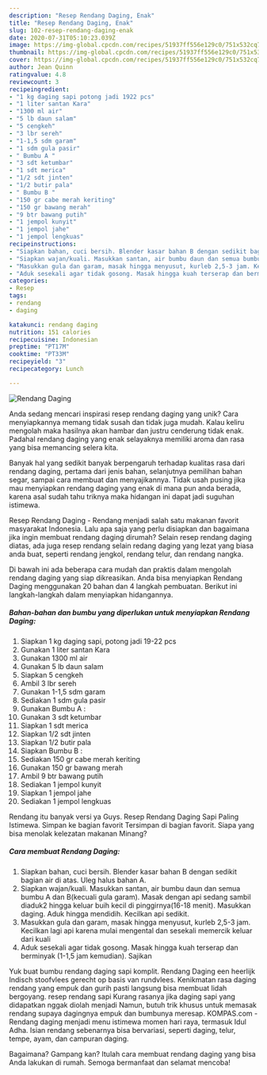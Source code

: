 ```yaml
---
description: "Resep Rendang Daging, Enak"
title: "Resep Rendang Daging, Enak"
slug: 102-resep-rendang-daging-enak
date: 2020-07-31T05:10:23.039Z
image: https://img-global.cpcdn.com/recipes/51937ff556e129c0/751x532cq70/rendang-daging-foto-resep-utama.jpg
thumbnail: https://img-global.cpcdn.com/recipes/51937ff556e129c0/751x532cq70/rendang-daging-foto-resep-utama.jpg
cover: https://img-global.cpcdn.com/recipes/51937ff556e129c0/751x532cq70/rendang-daging-foto-resep-utama.jpg
author: Jean Quinn
ratingvalue: 4.8
reviewcount: 3
recipeingredient:
- "1 kg daging sapi potong jadi 1922 pcs"
- "1 liter santan Kara"
- "1300 ml air"
- "5 lb daun salam"
- "5 cengkeh"
- "3 lbr sereh"
- "1-1,5 sdm garam"
- "1 sdm gula pasir"
- " Bumbu A "
- "3 sdt ketumbar"
- "1 sdt merica"
- "1/2 sdt jinten"
- "1/2 butir pala"
- " Bumbu B "
- "150 gr cabe merah keriting"
- "150 gr bawang merah"
- "9 btr bawang putih"
- "1 jempol kunyit"
- "1 jempol jahe"
- "1 jempol lengkuas"
recipeinstructions:
- "Siapkan bahan, cuci bersih. Blender kasar bahan B dengan sedikit bagian air di atas. Uleg halus bahan A."
- "Siapkan wajan/kuali. Masukkan santan, air bumbu daun dan semua bumbu A dan B(kecuali gula garam). Masak dengan api sedang sambil diaduk2 hingga keluar buih kecil di pinggirnya(16-18 menit). Masukkan daging. Aduk hingga mendidih. Kecilkan api sedikit."
- "Masukkan gula dan garam, masak hingga menyusut, kurleb 2,5-3 jam. Kecilkan lagi api karena mulai mengental dan sesekali memercik keluar dari kuali"
- "Aduk sesekali agar tidak gosong. Masak hingga kuah terserap dan berminyak (1-1,5 jam kemudian). Sajikan"
categories:
- Resep
tags:
- rendang
- daging

katakunci: rendang daging 
nutrition: 151 calories
recipecuisine: Indonesian
preptime: "PT17M"
cooktime: "PT33M"
recipeyield: "3"
recipecategory: Lunch

---
```



![Rendang Daging](https://img-global.cpcdn.com/recipes/51937ff556e129c0/751x532cq70/rendang-daging-foto-resep-utama.jpg)

Anda sedang mencari inspirasi resep rendang daging yang unik? Cara menyiapkannya memang tidak susah dan tidak juga mudah. Kalau keliru mengolah maka hasilnya akan hambar dan justru cenderung tidak enak. Padahal rendang daging yang enak selayaknya memiliki aroma dan rasa yang bisa memancing selera kita.

Banyak hal yang sedikit banyak berpengaruh terhadap kualitas rasa dari rendang daging, pertama dari jenis bahan, selanjutnya pemilihan bahan segar, sampai cara membuat dan menyajikannya. Tidak usah pusing jika mau menyiapkan rendang daging yang enak di mana pun anda berada, karena asal sudah tahu triknya maka hidangan ini dapat jadi suguhan istimewa.

Resep Rendang Daging - Rendang menjadi salah satu makanan favorit masyarakat Indonesia. Lalu apa saja yang perlu disiapkan dan bagaimana jika ingin membuat rendang daging dirumah? Selain resep rendang daging diatas, ada juga resep rendang selain redang daging yang lezat yang biasa anda buat, seperti rendang jengkol, rendang telur, dan rendang nangka.


Di bawah ini ada beberapa cara mudah dan praktis dalam mengolah rendang daging yang siap dikreasikan. Anda bisa menyiapkan Rendang Daging menggunakan 20 bahan dan 4 langkah pembuatan. Berikut ini langkah-langkah dalam menyiapkan hidangannya.

<!--inarticleads1-->

##### Bahan-bahan dan bumbu yang diperlukan untuk menyiapkan Rendang Daging:

1. Siapkan 1 kg daging sapi, potong jadi 19-22 pcs
1. Gunakan 1 liter santan Kara
1. Gunakan 1300 ml air
1. Gunakan 5 lb daun salam
1. Siapkan 5 cengkeh
1. Ambil 3 lbr sereh
1. Gunakan 1-1,5 sdm garam
1. Sediakan 1 sdm gula pasir
1. Gunakan  Bumbu A :
1. Gunakan 3 sdt ketumbar
1. Siapkan 1 sdt merica
1. Siapkan 1/2 sdt jinten
1. Siapkan 1/2 butir pala
1. Siapkan  Bumbu B :
1. Sediakan 150 gr cabe merah keriting
1. Gunakan 150 gr bawang merah
1. Ambil 9 btr bawang putih
1. Sediakan 1 jempol kunyit
1. Siapkan 1 jempol jahe
1. Sediakan 1 jempol lengkuas


Rendang itu banyak versi ya Guys. Resep Rendang Daging Sapi Paling Istimewa. Simpan ke bagian favorit Tersimpan di bagian favorit. Siapa yang bisa menolak kelezatan makanan Minang? 

<!--inarticleads2-->

##### Cara membuat Rendang Daging:

1. Siapkan bahan, cuci bersih. Blender kasar bahan B dengan sedikit bagian air di atas. Uleg halus bahan A.
1. Siapkan wajan/kuali. Masukkan santan, air bumbu daun dan semua bumbu A dan B(kecuali gula garam). Masak dengan api sedang sambil diaduk2 hingga keluar buih kecil di pinggirnya(16-18 menit). Masukkan daging. Aduk hingga mendidih. Kecilkan api sedikit.
1. Masukkan gula dan garam, masak hingga menyusut, kurleb 2,5-3 jam. Kecilkan lagi api karena mulai mengental dan sesekali memercik keluar dari kuali
1. Aduk sesekali agar tidak gosong. Masak hingga kuah terserap dan berminyak (1-1,5 jam kemudian). Sajikan


Yuk buat bumbu rendang daging sapi komplit. Rendang Daging een heerlijk Indisch stoofvlees gerecht op basis van rundvlees. Kenikmatan rasa daging rendang yang empuk dan gurih pasti langsung bisa membuat lidah bergoyang. resep rendang sapi Kurang rasanya jika daging sapi yang didapatkan nggak diolah menjadi Namun, butuh trik khusus untuk memasak rendang supaya dagingnya empuk dan bumbunya meresap. KOMPAS.com - Rendang daging menjadi menu istimewa momen hari raya, termasuk Idul Adha. Isian rendang sebenarnya bisa bervariasi, seperti daging, telur, tempe, ayam, dan campuran daging. 

Bagaimana? Gampang kan? Itulah cara membuat rendang daging yang bisa Anda lakukan di rumah. Semoga bermanfaat dan selamat mencoba!
